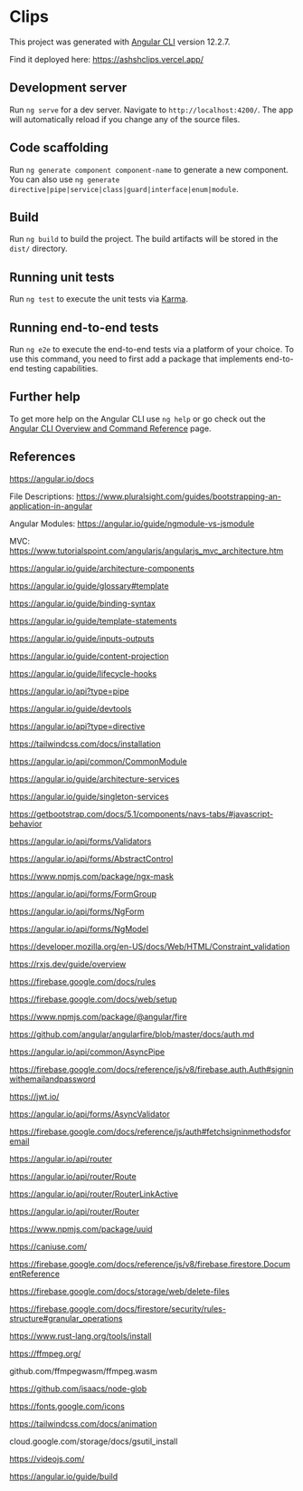 # Clips

This project was generated with [Angular CLI](https://github.com/angular/angular-cli) version 12.2.7.


Find it deployed here:
https://ashshclips.vercel.app/

## Development server

Run `ng serve` for a dev server. Navigate to `http://localhost:4200/`. The app will automatically reload if you change any of the source files.

## Code scaffolding

Run `ng generate component component-name` to generate a new component. You can also use `ng generate directive|pipe|service|class|guard|interface|enum|module`.

## Build

Run `ng build` to build the project. The build artifacts will be stored in the `dist/` directory.

## Running unit tests

Run `ng test` to execute the unit tests via [Karma](https://karma-runner.github.io).

## Running end-to-end tests

Run `ng e2e` to execute the end-to-end tests via a platform of your choice. To use this command, you need to first add a package that implements end-to-end testing capabilities.

## Further help

To get more help on the Angular CLI use `ng help` or go check out the [Angular CLI Overview and Command Reference](https://angular.io/cli) page.

## References

https://angular.io/docs

File Descriptions:
https://www.pluralsight.com/guides/bootstrapping-an-application-in-angular


Angular Modules:
https://angular.io/guide/ngmodule-vs-jsmodule

MVC:
https://www.tutorialspoint.com/angularjs/angularjs_mvc_architecture.htm


https://angular.io/guide/architecture-components

https://angular.io/guide/glossary#template

https://angular.io/guide/binding-syntax

https://angular.io/guide/template-statements



https://angular.io/guide/inputs-outputs


https://angular.io/guide/content-projection


https://angular.io/guide/lifecycle-hooks


https://angular.io/api?type=pipe


https://angular.io/guide/devtools

https://angular.io/api?type=directive

https://tailwindcss.com/docs/installation


https://angular.io/api/common/CommonModule

https://angular.io/guide/architecture-services

https://angular.io/guide/singleton-services


https://getbootstrap.com/docs/5.1/components/navs-tabs/#javascript-behavior


https://angular.io/api/forms/Validators

https://angular.io/api/forms/AbstractControl

https://www.npmjs.com/package/ngx-mask

https://angular.io/api/forms/FormGroup

 
https://angular.io/api/forms/NgForm

https://angular.io/api/forms/NgModel

https://developer.mozilla.org/en-US/docs/Web/HTML/Constraint_validation 

https://rxjs.dev/guide/overview

https://firebase.google.com/docs/rules


https://firebase.google.com/docs/web/setup

https://www.npmjs.com/package/@angular/fire


https://github.com/angular/angularfire/blob/master/docs/auth.md

https://angular.io/api/common/AsyncPipe


https://firebase.google.com/docs/reference/js/v8/firebase.auth.Auth#signinwithemailandpassword


 https://jwt.io/


https://angular.io/api/forms/AsyncValidator


https://firebase.google.com/docs/reference/js/auth#fetchsigninmethodsforemail


https://angular.io/api/router

https://angular.io/api/router/Route

https://angular.io/api/router/RouterLinkActive


https://angular.io/api/router/Router

https://www.npmjs.com/package/uuid

https://caniuse.com/

https://firebase.google.com/docs/reference/js/v8/firebase.firestore.DocumentReference


https://firebase.google.com/docs/storage/web/delete-files

https://firebase.google.com/docs/firestore/security/rules-structure#granular_operations

https://www.rust-lang.org/tools/install

https://ffmpeg.org/

github.com/ffmpegwasm/ffmpeg.wasm

https://github.com/isaacs/node-glob

https://fonts.google.com/icons

https://tailwindcss.com/docs/animation


cloud.google.com/storage/docs/gsutil_install



https://videojs.com/

https://angular.io/guide/build



